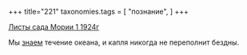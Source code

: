+++
title="221"
taxonomies.tags = [
 "познание",
]
+++

[Листы сада Мории 1 1924г](/agni/1924)

Мы [знаем](/tags/познание) течение океана, и капля никогда не переполнит бездны.   

